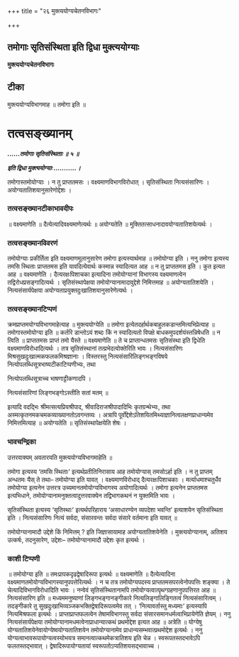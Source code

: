 +++
title = "२६ मुक्त्ययोग्यचेतनविभागः"

+++


## तमोगाः सृतिसंस्थिता इति द्विधा मुक्त्ययोग्याः

**मुक्त्ययोग्यचेतनविभागः**

## **टीका**

मुक्त्ययोग्यविभागमाह ॥ तमोगा इति ॥

# **तत्वसङ्ख्यानम्**

***......तमोगाः सृतिसंस्थिताः ॥ ५ ॥***

***इति द्विधा मुक्त्ययोग्याः ...........।***

तमोगास्तमोयोग्याः । न तु प्राप्ततमसः । वक्ष्यमाणविभागविरोधात् । सृतिसंस्थिता नित्यसंसारिणः । अयोग्यतातिशयानुसारेणोद्देशः ।

### **तत्वसङ्ख्यानटीकाभावदीपः**

॥ वक्ष्यमाणेति ॥ दैत्येत्यादिवक्ष्यमाणेत्यर्थः ॥ अयोग्यतेति ॥ मुक्तितत्साधनादावयोग्यतातिशयेत्यर्थः ।

### **तत्वसङ्ख्यानविवरणं**

तमोयोग्याः प्रकीर्तिता इति वक्ष्यमाणमूलानुसारेण तमोगा इत्यस्यार्थमाह ॥ तमोयोग्या इति । ननु तमोगा इत्यस्य तमसि स्थिताः प्राप्ततमस इति यावदित्येवार्थः कस्मान्न स्यादित्यत आह ॥ न तु प्राप्ततमस इति । कुत इत्यत आह ॥ वक्ष्यमाणेति । दैत्यरक्षःपिशाचका इत्यादिना तमोयोग्यानां विभागस्य वक्ष्यमाणत्वेन तद्विरोधप्रसङ्गादित्यर्थः । सृतिसंस्थापेक्षया तमोयोग्यानामादावुद्देशे निमित्तमाह ॥ अयोग्यतातिशयेति । नित्यसंसार्यपेक्षया अयोग्यताप्रयुक्तदुःखातिशयानुसारेणेत्यर्थः ।

### **तत्वसङ्ख्यानटिप्पणं**

क्रमप्राप्तमयोग्यविभागमाहेत्याह ॥ मुक्त्ययोग्येति ॥ तमोगा इत्येतदर्हार्थकबाहुलकडान्तमित्यभिप्रेत्याह ॥ तमोगास्तमोयोग्या इति ॥ कर्तरि डान्तोऽयं शब्दः किं न स्यादित्यतो विपक्षे बाधकमुपदर्शयंस्तन्निषेधति ॥ न त्विति ॥ प्राप्ततमसः प्राप्तं तमो यैस्ते ॥ वक्ष्यमाणेति ॥ ते च प्राप्तान्धतमसः सृतिसंस्था इति द्विधेति वक्ष्यमाणविरोधादित्यर्थः । तत्र सृतिसंस्थानां तत्प्रभेदत्वोक्तेरिति भावः । नित्यसंसारिणः मिश्रसुखदुःखात्मकफलकमिश्रज्ञानाः । विस्तरस्तु नित्यसंसारिलिङ्गभङ्गविषये नित्योपलब्धिसूत्रभाष्यटीकाटिप्पणीभ्यः, तथा

नित्योपलब्धिसूत्राच्च भाषणाट्टीकणादपि ।

नित्यसंसारिणां लिङ्गभङ्गोऽस्तीति सतां मतम् ॥

इत्यादि वदद्भिः श्रीमत्सत्यप्रियश्रीपाद, श्रीवादिराजश्रीपादादिभिः कृतग्रन्थेभ्यः, तथा अस्मत्कृतनमकचमकव्याख्यानतोऽवगन्तव्यः । अत्रापि पूर्वोद्देशेऽतिशयितमिथ्याज्ञानित्वलक्षणप्राधान्यमेव निमित्तमित्याह ॥ अयोग्यतेति ॥ सृतिसंस्थापेक्षयेति शेषः ।

### **भावचन्द्रिका**

उत्तरवाक्यम् अवतारयति मुक्त्ययोग्यविभागमाहेति ॥

तमोगा इत्यस्य ‘तमसि स्थिताः’ इत्यर्थप्रतीतिनिरासाय आह तमोयोग्यास् तमसोऽर्हा इति । न तु प्राप्तम् अन्धतमः यैस् ते तथा– तमोयोग्या इति यावत् । वक्ष्यमाणविरोधाद् दैत्यरक्षःपिशाचकाः । मर्त्याधमाश्चतुर्धैव तमोयोग्या इत्यनेन उत्तरत्र उच्यमानतमोयोग्यविभागस्य अयोगादित्यर्थः । तमोगा इत्यनेन प्राप्ततमस इत्यभिधाने, तमोयोग्यानामनुक्तत्वादुत्तरवाक्येन तद्विभागकथनं न युक्तमिति भावः ।

सृतिसंस्थिता इत्यस्य ‘सृतिस्थाः’ इत्यर्थपरिहाराय ‘असाधारण्येन व्यपदेशा भवन्ति’ इत्याशयेन सृतिसंस्थिता इति । नित्यसंसारिणः नित्यं सर्वदा, संसारवन्तः सर्वदा संसारे वर्तमाना इति यावत् ॥

तमोयोग्यानामादौ उद्देशे किं निमित्तम् ? इति जिज्ञासायामाह अयोग्यतातिशयेनेति । मुक्त्ययोग्यानाम्, अतिशय उत्कर्षः, तदनुसारेण, उद्देशः– तमोयोग्यानामादौ उद्देशः कृत इत्यर्थः ।

### **काशी टिप्पणी**

॥ तमोयोग्या इति ॥ तमःप्रापकदृढद्वेषादिरूपा इत्यर्थः ॥ वक्ष्यमाणेति ॥ दैत्येत्यादिना वक्ष्यमाणतमोयोग्यविभागस्यानुपपत्तेरित्यर्थः । न च तत्र तमोयोग्यपदस्य प्राप्ततमसपरत्वेनोपपत्तिः शङ्क्या । ते चेत्यादिविभागविरोधादिति भावः । नन्वेवं सृतिसंस्थितानामपि तमोयोग्यत्वात्पृथग्ग्रहणानुपपत्तिरत आह ॥ नित्यसंसारिण इति ॥ मध्यममनुष्याणां लिङ्गभङ्गानङ्गीकारे नित्यलिङ्गालिङ्गितत्वं नित्यसंसारित्वम् । तदङ्गीकारे तु सुखदुःखाभिव्यञ्जकभक्तिद्वेषादिरूपत्वमेव तत् । ‘नित्यावर्तास्तु मध्यमाः’ इत्यस्यापि नित्यमिश्रफला इत्यर्थः । प्राप्ताप्राप्तफलत्वेन तेषामविभागस्तु सर्वदा संसारसमानधर्मत्वाभिप्रायेणेति ज्ञेयम् । ननु नित्यसंसार्यपेक्षया तमोयोग्यानामधमत्वेनाप्राधान्यात्कथं प्रथमोद्देश इत्यत आह ॥ अत्रेति ॥ योग्येषु योग्यतातिशयेनेवायोग्येष्वयोग्यतातिशयेन तमोयोग्यानामेव प्राधान्यसम्भवात्प्रथमोद्देश इत्यर्थः । ननु योग्यत्वाभावरूपायोग्यत्वस्योभयत्र समानत्वात्कथमेकत्रातिशय इति चेन्न । स्वरूपतस्तदभावेऽपि फलतस्तद्भावात् । द्वेषादिरूपायोग्यतायां स्वरूपतोऽप्यतिशयसद्भावाच्च ।

